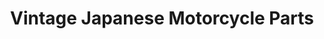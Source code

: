 ---
title: "Vintage Japanese Motorcycle Parts"
url: /hunstanton/vintage-japanese-motorcycle-parts/
shop: Allgemein
---